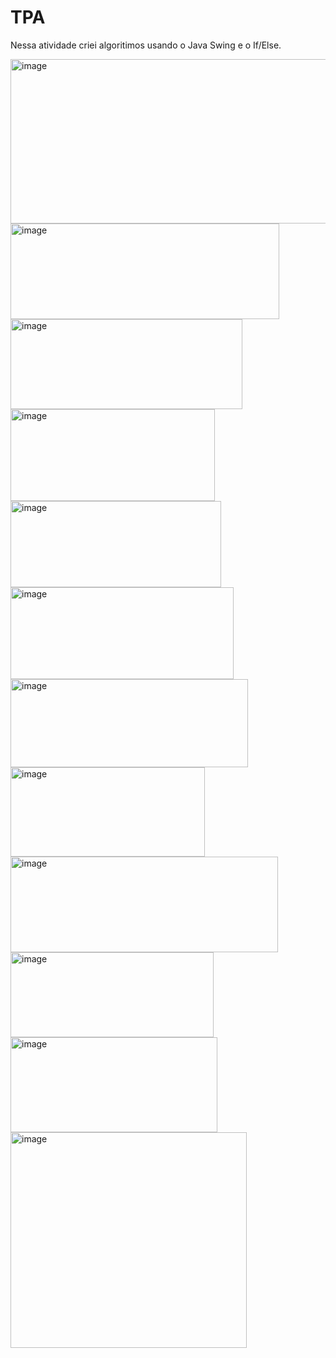 # TPA

Nessa atividade criei algoritimos usando o Java Swing e o If/Else.

<img width="1396" height="263" alt="image" src="https://github.com/user-attachments/assets/fb5f791d-99e5-4a2c-90e3-92e73acb6618" />
<img width="430" height="153" alt="image" src="https://github.com/user-attachments/assets/b6739969-8c08-4634-8739-08da5899489e" />
<img width="371" height="144" alt="image" src="https://github.com/user-attachments/assets/c5eddf0c-875d-41d3-8844-aff06b45220a" />
<img width="327" height="147" alt="image" src="https://github.com/user-attachments/assets/c8587a42-7e01-48dc-8525-5ca224928685" />
<img width="337" height="138" alt="image" src="https://github.com/user-attachments/assets/838250cb-113f-44a9-81ce-f200ede9371f" />
<img width="357" height="147" alt="image" src="https://github.com/user-attachments/assets/cc8e6d58-da9f-4704-a0f1-9c38467c4f91" />
<img width="380" height="141" alt="image" src="https://github.com/user-attachments/assets/8c24da74-d472-4f1b-ac7d-25f2352c2298" />
<img width="311" height="143" alt="image" src="https://github.com/user-attachments/assets/9067c668-3dac-4f05-af19-452ddc99557f" />
<img width="428" height="153" alt="image" src="https://github.com/user-attachments/assets/71194a41-4b42-4607-9a4a-c1c812b64f59" />
<img width="325" height="136" alt="image" src="https://github.com/user-attachments/assets/20a4283f-51e1-4b36-86e7-c655e5e963cb" />
<img width="331" height="152" alt="image" src="https://github.com/user-attachments/assets/00867015-369b-4c05-b9f6-919526fddabd" />
<img width="378" height="345" alt="image" src="https://github.com/user-attachments/assets/74f899dd-871a-4525-b55e-c35bfcb44d58" />


